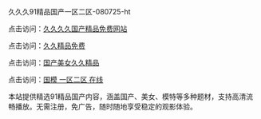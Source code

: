 久久久91精品国产一区二区-080725-ht

点击访问：<a href="https://gsd-agv.pages.dev/">久久久久国产精品免费网站</a>

点击访问：<a href="https://gda-c7m.pages.dev/">久久精品免费</a>

点击访问：<a href="https://tfda.pages.dev/">国产美女久久精品</a>

点击访问：<a href="https://bsdf-5f5.pages.dev/">国模 一区二区 在线</a>

本站提供精选91精品国产内容，涵盖国产、美女、模特等多种题材，支持高清流畅播放。无需注册，免广告，随时随地享受稳定的观影体验。

<span style="display:none;">[Canonical link](）</span>
